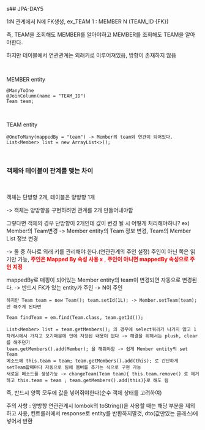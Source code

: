 s## JPA-DAY5

1:N 관계에서 N에 FK생성, ex_TEAM 1 : MEMBER N (TEAM_ID {FK})

즉, TEAM을 조회해도 MEMBER를 알아야하고 MEMBER를 조회해도 TEAM을 알아야한다.

하지만 테이블에서 연관관계는 외래키로 이루어져있음, 방향이 존재하지 않음

</br>

MEMBER entity

```
@ManyToOne
@JoinColumn(name = "TEAM_ID")
Team team;
```

</br>

TEAM entity

```
@OneToMany(mappedBy = "team") -> Member의 team와 연관이 되어있다.
List<Member> list = new ArrayList<>();
```

</br>

### 객체와 테이블이 관계를 맺는 차이

</br>

객체는 단방향 2개, 테이블은 양방향 1개

-> 객체는 양방향을 구현하려면 관계를 2개 만들어내야함

그렇다면 객체의 경우 단방향이 2개인데 값이 변경 될 시 어떻게 처리해야하나? ex) Member의 Team변경 -> Member entity의 Team 정보 변경, Team의 Member List 정보 변경

-> 둘 중 하나로 외래 키를 관리해야 한다.(연관관계의 주인 설정)
주인이 아닌 쪽은 읽기만 가능, <span style="color: red"> **주인은 Mapped By 속성 사용 x** , **주인이 아니면 mappedBy 속성으로 주인 지정**</span>

mappedBy로 매핑이 되어있는 Member entity의 team이 변경되면 자동으로 변경된다. -> 반드시 FK가 있는 entity가 주인 -> N이 주인

```
하지만 Team team = new Team(); team.setId(1L); -> Member.setTeam(team); 만 해주게 된다면
```

```
Team findTeam = em.find(Team.class, team.getId());

List<Member> list = team.getMembers(); 의 경우에 select쿼리가 나가지 않고 1차캐시에서 가지고 오기때문에 안에 저장된 내용이 없다 -> 해결을 위해서는 plush, clear를 해주던가
team.getMembers().add(Member); 을 해줘야함 -> 쉽게 Member entity의 set Team
메소드에 this.team = team; team.getMembers().add(this); 로 간단하게 setTeam할때마다 자동으로 팀에 멤버를 추가는 식으로 구현 가능
새로운 메소드를 생성가능 -> changeTeam(Team team){ this.team.remove() 로 제거하고 this.team = team ; team.getMembers().add(this)}로 해도 됨
```

즉, 반드시 양쪽 모두에 값을 넣어줘야한다(순수 객체 상태를 고려하여)

주의 사항 : 양방향 연관관계시 lombok의 toString()을 사용할 때는 해당 부분을 제외 하고 사용, 컨트롤러에서 response로 entity를 반환하지말것, dto(값만있는 클래스)에 넣어서 반환
